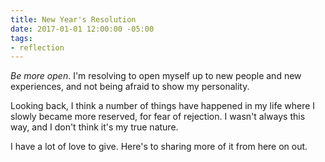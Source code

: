 ```yaml
---
title: New Year's Resolution
date: 2017-01-01 12:00:00 -05:00
tags:
- reflection
---
```


*Be more open*. I'm resolving to open myself up to new people and new experiences, and not being afraid to show my personality.

Looking back, I think a number of things have happened in my life where I slowly became more reserved, for fear of rejection. I wasn't always this way, and I don't think it's my true nature.

I have a lot of love to give. Here's to sharing more of it from here on out.
